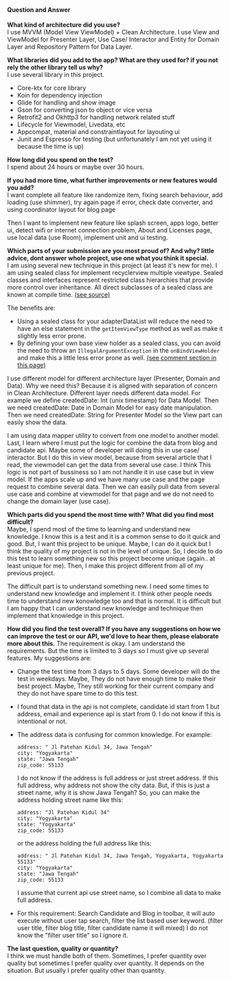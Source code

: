 #### Question and Answer

**What kind of architecture did you use?**  
I use MVVM (Model View ViewModel) + Clean Architecture.
I use View and ViewModel for Presenter Layer, Use Case/ Interactor and Entity for Domain Layer and Repository Pattern for Data Layer.

**What libraries did you add to the app? What are they used for? if you not rely the other library tell us why?**  
I use several library in this project.
-   Core-ktx for core library
-   Koin for dependency injection
-   Glide for handling and show image
-   Gson for converting json to object or vice versa
-   Retrofit2 and Okhttp3 for handling network related stuff
-   Lifecycle for Viewmodel, Livedata, etc
-   Appcompat, material and constraintlayout for layouting ui
-   Junit and Espresso for testing (but unfortunately I am not yet using it because the time is up)

**How long did you spend on the test?**  
I spend about 24 hours or maybe over 30 hours.

**If you had more time, what further improvements or new features would you add?**  
I want complete all feature like randomize item, fixing search behaviour, add loading (use shimmer), 
try again page if error, check date converter, and using coordinator layout for blog page

Then I want to implement new feature like splash screen, apps logo, better ui, detect wifi or internet connection problem,
About and Licenses page, use local data (use Room), implement unit and ui testing.

**Which parts of your submission are you most proud of? And why? little advice, dont answer whole project, use one what you think it special.**  
I am using several new technique in this project (at least it's new for me). I am using sealed class for implement recyclerview multiple viewtype.
Sealed classes and interfaces represent restricted class hierarchies that provide more control over inheritance. 
All direct subclasses of a sealed class are known at compile time. [(see source)](https://kotlinlang.org/docs/sealed-classes.html)

The benefits are:
-   Using a sealed class for your adapterDataList will reduce the need to have an else statement in the `getItemViewType` method as well as make it slightly less error prone.
-   By defining your own base view holder as a sealed class, you can avoid the need to throw an `IllegalArgumentException` in the `onBindViewHolder` and make this a little less error prone as well.
    [(see comment section in this page)](https://medium.com/@ivancse.58/android-and-kotlin-recyclerview-with-multiple-view-types-65285a254393)
    
I use different model for different architecture layer (Presenter, Domain and Data). Why we need this? Because it is aligned with separation of concern in Clean Architecture.
Different layer needs different data model. For example we define createdDate: Int (unix timestamp) for Data Model. Then we need createdDate: Date in Domain Model for
easy date manipulation. Then we need createdDate: String for Presenter Model so the View part can easily show the data.

I am using data mapper utility to convert from one model to another model. Last, I learn where I must put the logic for combine the data from blog and candidate api.
Maybe some of developer will doing this in use case/ interactor. But I do this in view model, because from several article that I read,
the viewmodel can get the data from several use case. I think This logic is not part of bussiness so I am not handle it in use case but in view model.
If the apps scale up and we have many use case and the page request to combine several data. Then we can easily pull data from several use case and combine at
viewmodel for that page and we do not need to change the domain layer (use case).

**Which parts did you spend the most time with? What did you find most difficult?**  
Maybe, I spend most of the time to learning and understand new knowledge. I know this is a test and it is a common sense to do it quick and good.
But, I want this project to be unique. Maybe, I can do it quick but I think the quality of my project is not in the level of unique.
So, I decide to do this test to learn something new so this project become unique (again.. at least unique for me).
Then, I make this project different from all of my previous project.

The difficult part is to understand something new. I need some times to understand new knowledge and implement it. 
I think other people needs time to understand new konowledge too and that is normal. It is difficult but I am happy that I can understand 
new knowledge and technique then implement that knowledge in this project.

**How did you find the test overall? If you have any suggestions on how we can improve the test or our API, we'd love to hear them, please elaborate more about this.**
The requirement is okay. I am understand the requirements. But the time is limited to 3 days so I must give up several features.
My suggestions are:
-   Change the test time from 3 days to 5 days. Some developer will do the test in weekdays. Maybe, They do not have enough time to make their best project.
    Maybe, They still working for their current company and they do not have spare time to do this test.
-   I found that data in the api is not complete, candidate id start from 1 but address, email and experience api is start from 0. I do not know if this is intentional or not.
-   The address data is confusing for common knowledge.
    For example:

        address: " Jl Patehan Kidul 34, Jawa Tengah"
        city: "Yogyakarta"
        state: "Jawa Tengah"
        zip_code: 55133
    
    I do not know if the address is full address or just street address. If this full address, why address not show the city data.
    But, if this is just a street name, why it is show Jawa Tengah?
    So, you can make the address holding street name like this:
    
        address: "Jl Patehan Kidul 34"
        city: "Yogyakarta"
        state: "Yogyakarta"
        zip_code: 55133
    
    or the address holding the full address like this:

        address: " Jl Patehan Kidul 34, Jawa Tengah, Yogyakarta, Yogyakarta 55133"
        city: "Yogyakarta"
        state: "Jawa Tengah"
        zip_code: 55133

    I assume that current api use street name, so I combine all data to make full address.
-   For this requirement:
    Search Candidate and Blog in toolbar, it will auto execute without user tap search, filter the list based user keyword. (filter user title, filter blog title, filter candidate name it will mixed)
    I do not know the "filter user title" so I ignore it.

**The last question, quality or quantity?**  
I think we must handle both of them. Sometimes, I prefer quantity over quality but sometimes I prefer quality over quantity. 
It depends on the situation. But usually I prefer quality other than quantity.